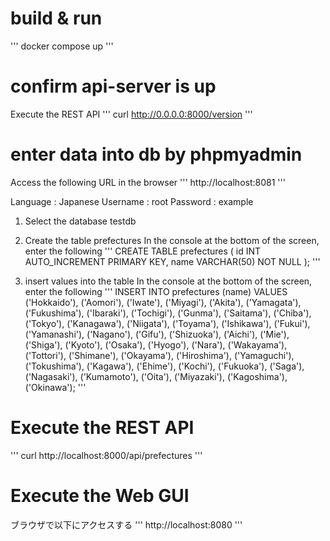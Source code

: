 # build & run
'''
docker compose up
'''

# confirm api-server is up
Execute the REST API
'''
curl http://0.0.0.0:8000/version
'''

# enter data into db by phpmyadmin
Access the following URL in the browser
'''
http://localhost:8081
'''

Language : Japanese
Username : root
Password : example

1. Select the database testdb
2. Create the table prefectures
In the console at the bottom of the screen, enter the following
'''
CREATE TABLE prefectures (
    id INT AUTO_INCREMENT PRIMARY KEY,
    name VARCHAR(50) NOT NULL
);
'''

3. insert values into the table
In the console at the bottom of the screen, enter the following
'''
INSERT INTO prefectures (name) VALUES
('Hokkaido'), ('Aomori'), ('Iwate'), ('Miyagi'), ('Akita'), ('Yamagata'), ('Fukushima'),
('Ibaraki'), ('Tochigi'), ('Gunma'), ('Saitama'), ('Chiba'), ('Tokyo'), ('Kanagawa'),
('Niigata'), ('Toyama'), ('Ishikawa'), ('Fukui'), ('Yamanashi'), ('Nagano'), ('Gifu'),
('Shizuoka'), ('Aichi'), ('Mie'), ('Shiga'), ('Kyoto'), ('Osaka'), ('Hyogo'),
('Nara'), ('Wakayama'), ('Tottori'), ('Shimane'), ('Okayama'), ('Hiroshima'), ('Yamaguchi'),
('Tokushima'), ('Kagawa'), ('Ehime'), ('Kochi'), ('Fukuoka'), ('Saga'), ('Nagasaki'),
('Kumamoto'), ('Oita'), ('Miyazaki'), ('Kagoshima'), ('Okinawa');
'''

# Execute the REST API
'''
curl http://localhost:8000/api/prefectures
'''

# Execute the Web GUI
ブラウザで以下にアクセスする
'''
http://localhost:8080
'''